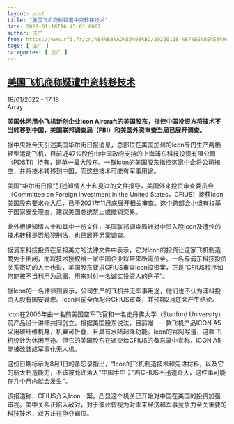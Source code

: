 ```yaml
---
layout: post
title: "美国飞机商称疑遭中资转移技术"
date: 2022-01-18T16:45:01.000Z
author: 法广
from: https://www.rfi.fr/cn/%E4%B8%AD%E5%9B%BD/20220118-%E7%BE%8E%E5%9B%BD%E9%A3%9E%E6%9C%BA%E5%95%86%E7%A7%B0%E7%96%91%E9%81%AD%E4%B8%AD%E8%B5%84%E8%BD%AC%E7%A7%BB%E6%8A%80%E6%9C%AF
tags: [ 法广 ]
categories: [ 法广 ]
---
```

<!--1642524301000-->
[美国飞机商称疑遭中资转移技术](https://www.rfi.fr/cn/%E4%B8%AD%E5%9B%BD/20220118-%E7%BE%8E%E5%9B%BD%E9%A3%9E%E6%9C%BA%E5%95%86%E7%A7%B0%E7%96%91%E9%81%AD%E4%B8%AD%E8%B5%84%E8%BD%AC%E7%A7%BB%E6%8A%80%E6%9C%AF)
------

<div>
<div>18/01/2022 - 17:18</div>Array<p><strong>                    美国休闲用小飞机新创企业Icon Aircraft的美国股东，指控中国投资方将技术不当转移到中国，美国联邦调查局（FBI）和美国外资审查当局已展开调查。                </strong></p><div >                    <p>据中央社今天引述美国华尔街日报消息，总部位在美国加州的Icon专门生产两栖轻型运动飞机，目前近47%股份由中国政府支持的上海浦东科技投资有限公司（PDSTI）持有，是单一最大股东。一群Icon的美国股东指控这家中企将公司掏空，并将技术转移到中国，而这些技术可能有军事用途。</p><p>美国“华尔街日报”引述知情人士和见过的文件报导，美国外来投资审查委员会（Committee on Foreign Investment in the United States，CFIUS）接获Icon美国股东要求介入后，已于2021年11月底展开相关审查。这个跨部会小组有权基于国家安全理由，建议美国总统禁止或撤销交易。</p><p>此外根据知情人士和其中一份文件，美国联邦调查局针对中资入股Icon及遭控的技术转移是否触犯刑法，也已展开另案调查。</p><p>据浦东科技投资在呈报美方的法律文件中表示，它对Icon的投资让这家飞机制造商免于倒闭，而将技术授权给一家中国企业将带来所需资金。一名与浦东科技投资关系密切的人士也说，美国股东要求CFIUS审查Icon投资案，正是“CFIUS程序如何能被不当利用为武器、用来对付一名诚实投资人的例子”。</p><p>据Icon的一名律师则表示，公司生产的飞机并无军事用途，他们也不认为浦科投资入股有国安疑虑。Icon目前全面配合CFIUS审查，并预期2月底会产生结论。</p><p>Icon在2006年由一名前美国空军飞官和一名史丹佛大学（Stanford University）前产品设计讲师共同创立。根据美国股东说法，目前唯一一款飞机产品ICON A5采用碳纤维机身，机翼可折叠，且具有水陆起降功能。Icon的官网写道，这款飞机设计为休闲用途。但它的美国股东在递交给CFIUS的备忘录中宣称，ICON A5能被改装成军事化无人机。</p><p>这份日期标示为8月1日的备忘录指出，“Icon的飞机制造技术和先进材料，以及它的航太制造能力，不该被允许落入”中国手中；“若CFIUS不迅速介入，这件事可能在几个月内就会发生”。</p><p>该报道称，CFIUS介入Icon一案，凸显这个机关已开始对中国在美国的投资加强审视。美中关系正陷入敌对，对于彼此皆视为对未来经济和军事竞争力至关重要的科技技术，双方正在争夺霸位。</p>                                            <div data-selfpromo-newsletter>    </div>    <div data-selfpromo-app>    </div>                </div>
</div>
